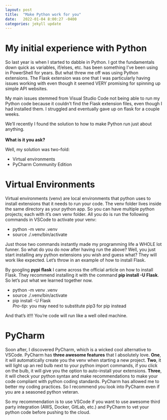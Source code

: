 ```yaml
---
layout: post
title:  "Make Python work for you"
date:   2022-01-04 8:00:27 -0400
categories: jekyll update
---
```


# My initial experience with Python

So last year is when I started to dabble in Python.  I got the fundamentals down quick as variables, if/elses, etc. has been something I’ve been using in PowerShell for years.  But what threw me off was using Python extensions.  The Flask extension was one that I was particularly having issues working with even though it seemed VERY promising for spinning up simple API websites.  

My main issues stemmed from Visual Studio Code not being able to run my Python code because it couldn’t find the Flask extension files, even though I had installed them.  I struggled and eventually gave up on flask for a couple weeks.  

We’ll recently I found the solution to how to make Python run just about anything. <br><br>
**What is it you ask?**

Well, my solution was two-fold:
* Virtual environments
* PyCharm Community Edition

# Virtual Environments
Virtual environments (venv) are local environments that python uses to install extensions that it needs to run your code.  The venv folder lives inside the same directory as your python app.  So you can have multiple python projects; each with it’s own venv folder.  All you do is run the following commands in VSCode to activate your venv:
* python -m venv .venv 
* source ./.venv/bin/activate 

Just those two commands instantly made my programming life a WHOLE lot funner.  So what do you do now after having run the above?  Well, you just start installing any python extensions you wish and guess what?  They will work like expected.  Let’s throw in an example of how to install Flask.

By googling **pypi flask** I came across the official article on how to install Flask.  They recommend installing it with the command **pip install -U Flask**.  So let’s put what we learned together now.
* python -m venv .venv 
* source ./.venv/bin/activate 
* pip install -U Flask <br>
*Pro-tip:* you may need to substitute pip3 for pip instead


And that’s it!!! You’re code will run like a well oiled machine. 

# PyCharm
Soon after, I discovered PyCharm, which is a wicked cool alternative to VSCode. PyCharm has **three awesome features** that I absolutely love. **One**, it will automatically create you the venv when starting a new project. **Two**, it will light up an red bulb next to your python import commands, if you click on the bulb, it will give you the option to auto-install your extensions. **Three**, it will check your python syntax and make recommendations to make your code compliant with python coding standards. PyCharm has allowed me to better my coding practices. 
So I recommend you look into PyCharm even if you are a seasoned python veteran. 

So my recommendation is to use VSCode if you want to use awesome third party integration (AWS, Docker, GitLab, etc.) and PyCharm to vet your python code before pushing to the cloud.